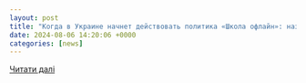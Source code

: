 ```yaml
---
layout: post
title: "Когда в Украине начнет действовать политика «Школа офлайн»: названы даты"
date: 2024-08-06 14:20:06 +0000
categories: [news]
---
```


[Читати далі](https://shkola.obozrevatel.com/news/kogda-v-ukraine-nachnet-dejstvovat-politika-shkola-oflajn-nazvanyi-datyi.htm)
